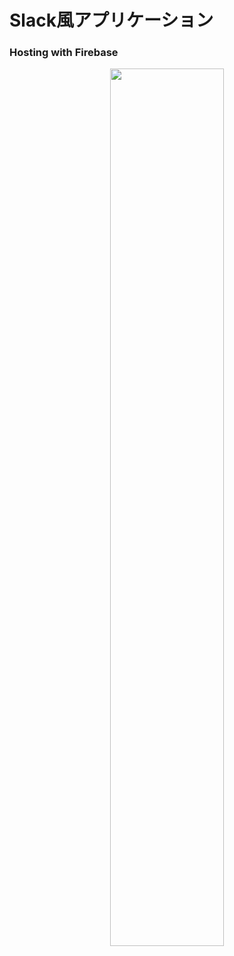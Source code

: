 # Slack風アプリケーション
### Hosting with Firebase
<p align ="center">

<img src="https://user-images.githubusercontent.com/41051390/79428555-476efc80-8001-11ea-9a16-73b649bd3b45.png" height=60% width=60% >
